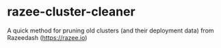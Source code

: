 # razee-cluster-cleaner
A quick method for pruning old clusters (and their deployment data) from Razeedash (https://razee.io)
